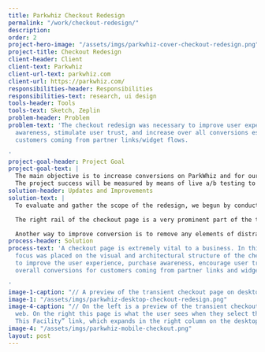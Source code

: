```yaml
---
title: Parkwhiz Checkout Redesign
permalink: "/work/checkout-redesign/"
description: 
order: 2
project-hero-image: "/assets/imgs/parkwhiz-cover-checkout-redesign.png"
project-title: Checkout Redesign
client-header: Client
client-text: Parkwhiz
client-url-text: parkwhiz.com
client-url: https://parkwhiz.com/
responsibilities-header: Responsibilities
responsibilities-text: research, ui design
tools-header: Tools
tools-text: Sketch, Zeplin
problem-header: Problem
problem-text: 'The checkout redesign was necessary to improve user experience, purchase
  awareness, stimulate user trust, and increase over all conversions especially for
  customers coming from partner links/widget flows.

'
project-goal-header: Project Goal
project-goal-text: |
  The main objective is to increase conversions on ParkWhiz and for our platform partners by providing the user with more detailed location information to educate their decision making process, decreasing visual clutter, deemphasizing the time picker flow to limit users interacting with it, while avoiding potential errors and issues with availability.
  The project success will be measured by means of live a/b testing to track user engagement, conversion, and circumstantial cancelation rate impact.
solution-header: Updates and Improvements
solution-text: |
  To evaluate and gather the scope of the redesign, we begun by conducting user tests to define immediate user pain points, as well as review the list of bugs and feature requests submitted by various team members. One of the high impact bugs was obstructing users from reviewing their destination, selected time, personal information by auto-scrolling directly to the payment details section. This bug was a quick fix with a high impact pay off, quickly implemented by the web development team.

  The right rail of the checkout page is a very prominent part of the the checkout process. Although there is minimal interaction happening in the content of this part of the page, there are small changes that will provide extremely useful and easy to find information for the user. The order total placement has not changed, and is still the most important piece of information to the user regarding their parking. From there we provide the address - and when available - a mini map. The difference from the old version is that instead of a static image, we now provide the user with a carousel that can show them the location on a map, as well as several images of the facility. Below the photos and amenities, there is now a section that provides more information about the facility including a preview of the garage details with the ability to view hours of operation, along with any other important location information.

  Another way to improve conversion is to remove any elements of distraction. Starting with the simplifying the header to just the logo and a help button, we can direct the users eye to the important pieces of information on the page. Towards the bottom of the page we also have the promo code field that is now hidden, and expandable upon a text link. Research shows that promotional fields encourage users to leave a checkout page to find coupons off-site. By making the promo code a more subtle text link, we significantly decrease the chances of a customer not returning to complete their purchase. The most drastic update that can be seen from the old checkout version to the new one are the visual interface updates. By removing the left-rail icons next to each section, we can make the most of the spacing between the input fields and provide a cleaner and simpler form process to make sure the user doesn’t get distracted while inputting important information.
process-header: Solution
process-text: 'A checkout page is extremely vital to a business. In this update, the
  focus was placed on the visual and architectural structure of the checkout page
  to improve the user experience, purchase awareness, encourage user trust, and increase
  overall conversions for customers coming from partner links and widget flows.

'
image-1-caption: "// A preview of the transient checkout page on desktop."
image-1: "/assets/imgs/parkwhiz-desktop-checkout-redesign.png"
image-4-caption: "// On the left is a preview of the transient checkout page on mobile
  web. On the right this page is what the user sees when they select the “More About
  This Facility” link, which expands in the right column on the desktop view."
image-4: "/assets/imgs/parkwhiz-mobile-checkout.png"
layout: post
---
```


